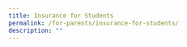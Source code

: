 ```yaml
---
title: Insurance for Students
permalink: /for-parents/insurance-for-students/
description: ""
---
```

